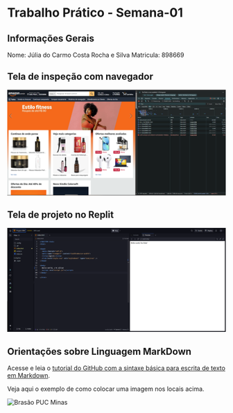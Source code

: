 # Trabalho Prático - Semana-01

## Informações Gerais

Nome: Júlia do Carmo Costa Rocha e Silva
Matricula: 898669

## Tela de inspeção com navegador

![Imagem da Inspeção com navegador](Docs.png)

## Tela de projeto no Replit

![Imagem de projeto no Replit](Replit-1.png)


## Orientações sobre Linguagem MarkDown

Acesse e leia o [tutorial do GitHub com a sintaxe básica para escrita de texto em Markdown](https://docs.github.com/pt/get-started/writing-on-github/getting-started-with-writing-and-formatting-on-github/basic-writing-and-formatting-syntax).

Veja aqui o exemplo de como colocar uma imagem nos locais acima. 

![Brasão PUC Minas](images/brasao_puc.png)
